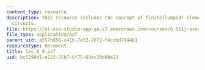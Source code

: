 ```yaml
---
content_type: resource
description: This resource includes the concept of finite(lumped) elements and equivalent
  circuits.
file: https://ol-ocw-studio-app-qa.s3.amazonaws.com/courses/6-551j-acoustics-of-speech-and-hearing-fall-2004/bc5298d1e12235b76f7563ec29d98e23_lec_8_9.pdf
file_type: application/pdf
parent_uid: a557b856-c41b-7d32-2072-f4cdbd7044b1
resourcetype: Document
title: lec_8_9.pdf
uid: bc5298d1-e122-35b7-6f75-63ec29d98e23
---
```

